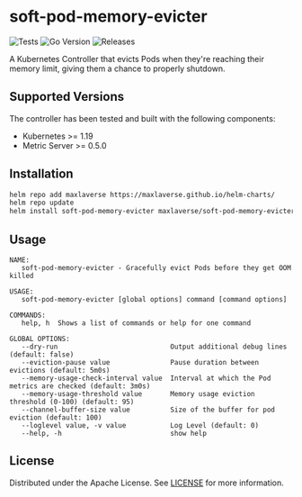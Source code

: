 # soft-pod-memory-evicter

![Tests](https://github.com/maxlaverse/soft-pod-memory-evicter/actions/workflows/tests.yml/badge.svg?branch=main)
![Go Version](https://img.shields.io/github/go-mod/go-version/maxlaverse/soft-pod-memory-evicter)
![Releases](https://img.shields.io/github/v/release/maxlaverse/soft-pod-memory-evicter?include_prereleases)

A Kubernetes Controller that evicts Pods when they're reaching their memory limit, giving them a chance to properly shutdown.

## Supported Versions

The controller has been tested and built with the following components:
* Kubernetes >= 1.19
* Metric Server >= 0.5.0

## Installation

```bash
helm repo add maxlaverse https://maxlaverse.github.io/helm-charts/
helm repo update
helm install soft-pod-memory-evicter maxlaverse/soft-pod-memory-evicter
```

## Usage

```
NAME:
   soft-pod-memory-evicter - Gracefully evict Pods before they get OOM killed

USAGE:
   soft-pod-memory-evicter [global options] command [command options]

COMMANDS:
   help, h  Shows a list of commands or help for one command

GLOBAL OPTIONS:
   --dry-run                            Output additional debug lines (default: false)
   --eviction-pause value               Pause duration between evictions (default: 5m0s)
   --memory-usage-check-interval value  Interval at which the Pod metrics are checked (default: 3m0s)
   --memory-usage-threshold value       Memory usage eviction threshold (0-100) (default: 95)
   --channel-buffer-size value          Size of the buffer for pod eviction (default: 100)
   --loglevel value, -v value           Log Level (default: 0)
   --help, -h                           show help
```

## License

Distributed under the Apache License. See [LICENSE](./LICENSE) for more information.
